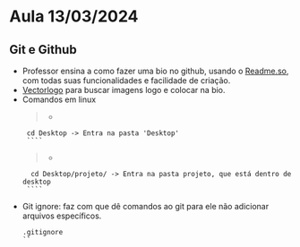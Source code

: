 # Aula 13/03/2024

## Git e Github
 - Professor ensina a como fazer uma bio no github, usando o <a href="https://readme.so/pt" target="_blank">Readme.so</a>, com todas suas funcionalidades e facilidade de criação.
 - <a href="vectorlogo.zone">Vectorlogo</a> para buscar imagens logo e colocar na bio.
 - Comandos em linux
    > - ````
        cd Desktop -> Entra na pasta 'Desktop'
        ````
    > - ````
         cd Desktop/projeto/ -> Entra na pasta projeto, que está dentro de desktop
        ````
- Git ignore: faz com que dê comandos ao git para ele não adicionar arquivos específicos.
    ````
    .gitignore
    ``
